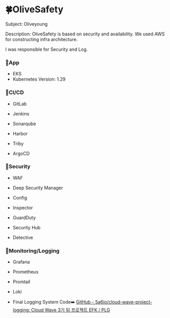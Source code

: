# 🍀OliveSafety

Subject: Oliveyoung

Description: OliveSafety is based on security and availability. We used AWS for constructing infra architecture.

I was responsible for Security and Log.

### 📌App

- EKS
- Kubernetes Version: 1.29

### 📌CI/CD

- GitLab

- Jenkins

- Sonarqube

- Harbor

- Triby

- ArgoCD

### 📌Security

- WAF

- Deep Security Manager

- Config

- Inspector

- GuardDuty

- Security Hub

- Detective

### 📌Monitoring/Logging

- Grafana

- Prometheus

- Promtail

- Loki

- Final Logging System Code➡️ [GitHub - 5a6io/cloud-wave-project-logging: Cloud Wave 3기 팀 프로젝트 EFK / PLG](https://github.com/5a6io/cloud-wave-project-logging)


